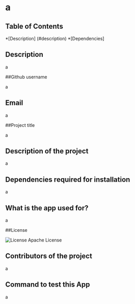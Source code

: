 # a
  
  ## Table of Contents
  *[Description] (#description)
  *[Dependencies]

## Description
  a

  ##Github username

  a

## Email

  a

  ##Project title

  a

## Description of the project

  a

## Dependencies required for installation

  a


## What is the app used for?

a

##License

![License](https://img.shields.io/badge/License-Apache%202.0-blue.svg) Apache License

## Contributors of the project

a

## Command to test this App

a


